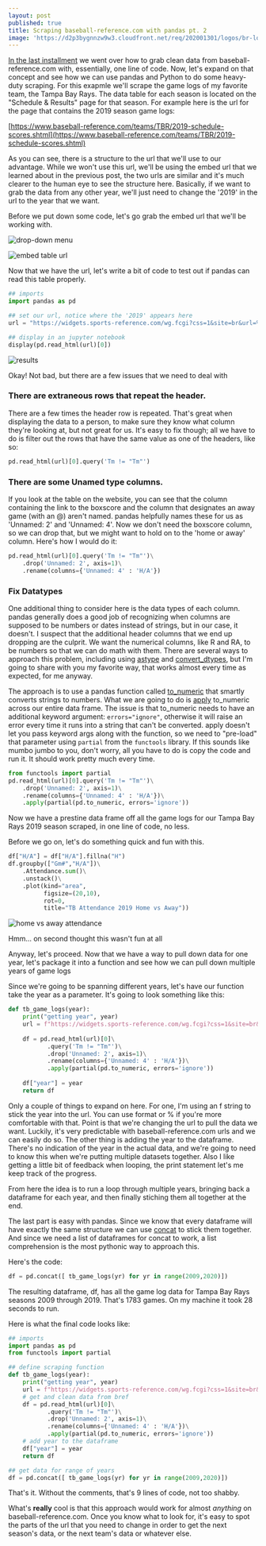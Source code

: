 ```yaml
---
layout: post
published: true
title: Scraping baseball-reference.com with pandas pt. 2
image: 'https://d2p3bygnnzw9w3.cloudfront.net/req/202001301/logos/br-logo.svg'
---
```


[In the last installment](https://double-dose-larry.github.io/2020-02-07-scraping-baseball-reference-with-pandas/) we went over how to grab clean data from baseball-reference.com with, essentially, one line of code. Now, let's expand on that concept and see how we can use pandas and Python to do some heavy-duty scraping. For this exapmle we'll scrape the game logs of my favorite team, the Tampa Bay Rays. The data table for each season is located on the "Schedule & Results" page for that season. For example here is the url for the page that contains the 2019 season game logs:

[https://www.baseball-reference.com/teams/TBR/2019-schedule-scores.shtml](https://www.baseball-reference.com/teams/TBR/2019-schedule-scores.shtml)

As you can see, there is a structure to the url that we'll use to our advantage. While we won't use this url, we'll be using the embed url that we learned about in the previous post, the two urls are similar and it's much clearer to the human eye to see the structure here. Basically, if we want to grab the data from any other year, we'll just need to change the '2019' in the url to the year that we want. 

Before we put down some code, let's go grab the embed url that we'll be working with.

![drop-down menu](https://i.imgur.com/PyQ0LeG.png)

![embed table url](https://i.imgur.com/bCBMmjQ.png)


Now that we have the url, let's write a bit of code to test out if pandas can read this table properly.

```python
## imports
import pandas as pd

## set our url, notice where the '2019' appears here
url = "https://widgets.sports-reference.com/wg.fcgi?css=1&site=br&url=%2Fteams%2FTBR%2F2019-schedule-scores.shtml&div=div_team_schedule"

## display in an jupyter notebook
display(pd.read_html(url)[0])
```

![results](https://i.imgur.com/Xk9hTgH.png)

Okay! Not bad, but there are a few issues that we need to deal with

### There are extraneous rows that repeat the header.

There are a few times the header row is repeated. That's great when displaying the data to a person, to make sure they know what column they're looking at, but not great for us. It's easy to fix though; all we have to do is filter out the rows that have the same value as one of the headers, like so:

```python
pd.read_html(url)[0].query('Tm != "Tm"')
```

### There are some Unamed type columns.

If you look at the table on the website, you can see that the column containing the link to the boxscore and the column that designates an away game (with an @) aren't named. pandas helpfully names these for us as 'Unnamed: 2' and 'Unnamed: 4'. Now we don't need the boxscore column, so we can drop that, but we might want to hold on to the 'home or away' column. Here's how I would do it:

```python
pd.read_html(url)[0].query('Tm != "Tm"')\
    .drop('Unnamed: 2', axis=1)\
    .rename(columns={'Unnamed: 4' : 'H/A'})
```

### Fix Datatypes

One additional thing to consider here is the data types of each column. pandas generally does a good job of recognizing when columns are supposed to be numbers or dates instead of strings, but in our case, it doesn't. I suspect that the additional header columns that we end up dropping are the culprit. We want the numerical columns, like R and RA, to be numbers so that we can do math with them. There are several ways to approach this problem, including using [astype](https://pandas.pydata.org/pandas-docs/stable/reference/api/pandas.DataFrame.astype.html#pandas.DataFrame.astype) and [convert_dtypes](https://pandas.pydata.org/pandas-docs/stable/reference/api/pandas.DataFrame.convert_dtypes.html?highlight=dtypes#pandas.DataFrame.convert_dtypes), but I'm going to share with you my favorite way, that works almost every time as expected, for me anyway.

The approach is to use a pandas function called [to_numeric](https://pandas.pydata.org/pandas-docs/stable/reference/api/pandas.to_numeric.html) that smartly converts strings to numbers. What we are going to do is [apply](https://pandas.pydata.org/pandas-docs/stable/reference/api/pandas.DataFrame.apply.html) to_numeric across our entire data frame. The issue is that to_numeric needs to have an additional keyword argument: `errors="ignore"`, otherwise it will raise an error every time it runs into a string that can't be converted. apply doesn't let you pass keyword args along with the function, so we need to "pre-load" that parameter using `partial` from the `functools` library. If this sounds like mumbo jumbo to you, don't worry, all you have to do is copy the code and run it. It should work pretty much every time.

```python
from functools import partial
pd.read_html(url)[0].query('Tm != "Tm"')\
    .drop('Unnamed: 2', axis=1)\
    .rename(columns={'Unnamed: 4' : 'H/A'})\
    .apply(partial(pd.to_numeric, errors='ignore'))
```

Now we have a prestine data frame off all the game logs for our Tampa Bay Rays 2019 season scraped, in one line of code, no less.

Before we go on, let's do something quick and fun with this.

```python
df["H/A"] = df["H/A"].fillna("H")
df.groupby(["Gm#","H/A"])\
    .Attendance.sum()\
    .unstack()\
    .plot(kind="area",
          figsize=(20,10),
          rot=0,
          title="TB Attendance 2019 Home vs Away"))
```

![home vs away attendance](https://i.imgur.com/CYOebe7.png)

Hmm... on second thought this wasn't fun at all

Anyway, let's proceed. Now that we have a way to pull down data for one year, let's package it into a function and see how we can pull down multiple years of game logs

Since we're going to be spanning different years, let's have our function take the year as a parameter. It's going to look something like this:

```python
def tb_game_logs(year):
    print("getting year", year)
    url = f"https://widgets.sports-reference.com/wg.fcgi?css=1&site=br&url=%2Fteams%2FTBR%2F{year}-schedule-scores.shtml&div=div_team_schedule"
    
    df = pd.read_html(url)[0]\
           .query('Tm != "Tm"')\
           .drop('Unnamed: 2', axis=1)\
           .rename(columns={'Unnamed: 4' : 'H/A'})\
           .apply(partial(pd.to_numeric, errors='ignore'))
            
    df["year"] = year
    return df
```

Only a couple of things to expand on here. For one, I'm using an f string to stick the year into the url. You can use format or % if you're more comfortable with that. Point is that we're changing the url to pull the data we want. Luckily, it's very predictable with baseball-reference.com urls and we can easily do so. The other thing is adding the year to the dataframe. There's no indication of the year in the actual data, and we're going to need to know this when we're putting multiple datasets together. Also I like getting a little bit of feedback when looping, the print statement let's me keep track of the progress.


From here the idea is to run a loop through multiple years, bringing back a dataframe for each year, and then finally stiching them all together at the end. 

The last part is easy with pandas. Since we know that every dataframe will have exactly the same structure we can use [concat](https://pandas.pydata.org/pandas-docs/stable/reference/api/pandas.concat.html) to stick them together. And since we need a list of dataframes for concat to work, a list comprehension is the most pythonic way to approach this.

Here's the code:

```python
df = pd.concat([ tb_game_logs(yr) for yr in range(2009,2020)])
```

The resulting dataframe, df, has all the game log data for Tampa Bay Rays seasons 2009 through 2019. That's 1783 games. On my machine it took 28 seconds to run.

Here is what the final code looks like:
```python
## imports
import pandas as pd
from functools import partial

## define scraping function
def tb_game_logs(year):
    print("getting year", year)
    url = f"https://widgets.sports-reference.com/wg.fcgi?css=1&site=br&url=%2Fteams%2FTBR%2F{year}-schedule-scores.shtml&div=div_team_schedule"
    # get and clean data from bref
    df = pd.read_html(url)[0]\
           .query('Tm != "Tm"')\
           .drop('Unnamed: 2', axis=1)\
           .rename(columns={'Unnamed: 4' : 'H/A'})\
           .apply(partial(pd.to_numeric, errors='ignore'))
    # add year to the dataframe
    df["year"] = year
    return df

## get data for range of years
df = pd.concat([ tb_game_logs(yr) for yr in range(2009,2020)])
```

That's it. Without the comments, that's 9 lines of code, not too shabby.

What's **really** cool is that this approach would work for almost *anything* on baseball-reference.com. Once you know what to look for, it's easy to spot the parts of the url that you need to change in order to get the next season's data, or the next team's data or whatever else.
